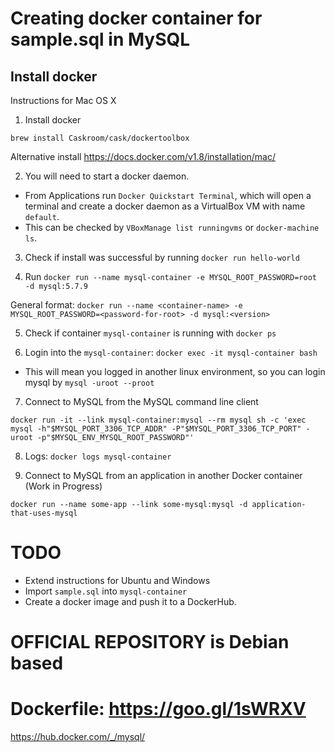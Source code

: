 # Creating docker container for sample.sql in MySQL

## Install docker

Instructions for Mac OS X

1. Install docker

 `brew install Caskroom/cask/dockertoolbox`

 Alternative install https://docs.docker.com/v1.8/installation/mac/

2. You will need to start a docker daemon.
 - From Applications run `Docker Quickstart Terminal`, which will open a terminal
and create a docker daemon as a VirtualBox VM with name `default`.
 - This can be checked by `VBoxManage list runningvms` or `docker-machine ls`.

3. Check if install was successful by running `docker run hello-world`

4. Run `docker run --name mysql-container -e MYSQL_ROOT_PASSWORD=root -d mysql:5.7.9`

 General format:
 `docker run --name <container-name> -e MYSQL_ROOT_PASSWORD=<password-for-root> -d mysql:<version>`

5. Check if container `mysql-container` is running with `docker ps`

6. Login into the `mysql-container`: `docker exec -it mysql-container bash`
 - This will mean you logged in another linux environment, so you can login mysql by `mysql -uroot --proot`

7. Connect to MySQL from the MySQL command line client

 `docker run -it --link mysql-container:mysql --rm mysql sh -c 'exec mysql -h"$MYSQL_PORT_3306_TCP_ADDR" -P"$MYSQL_PORT_3306_TCP_PORT" -uroot -p"$MYSQL_ENV_MYSQL_ROOT_PASSWORD"'`

8. Logs: `docker logs mysql-container`

9. Connect to MySQL from an application in another Docker container (Work in Progress)

 `docker run --name some-app --link some-mysql:mysql -d application-that-uses-mysql`

# TODO
- Extend instructions for Ubuntu and Windows
- Import `sample.sql` into `mysql-container`
- Create a docker image and push it to a DockerHub.

# OFFICIAL REPOSITORY is Debian based
# Dockerfile: https://goo.gl/1sWRXV
https://hub.docker.com/_/mysql/

